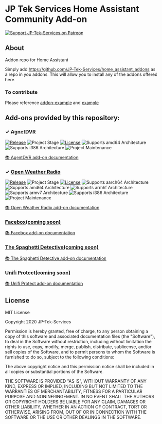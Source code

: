 # JP Tek Services Home Assistant Community Add-on

[![Support JP-Tek-Services on Patreon][patreon-shield]][patreon]

## About

Addon repo for Home Assistant

Simply add https://github.com/JP-Tek-Services/home_assistant_addons as a repo in you addons. This will allow you to install any of the addons offered here.

### To contribute
Please reference [addon-example](https://github.com/JP-Tek-Services/addon-example) and [example](https://github.com/JP-Tek-Services/home_assistant_addons/tree/master/example)

## Add-ons provided by this repository:
### &#10003; [AgnetDVR][addon-agetdvr]
[![Release][agentdvr-release-shield]][agentdvr-release] ![Project Stage][project-stage-shield] [![License][license-shield]](LICENSE.md)
![Supports amd64 Architecture][amd64-shield]
![Supports i386 Architecture][i386-shield]
![Project Maintenance][maintenance-shield]

[:books: AgentDVR add-on documentation][addon-doc-agentdvr]

### &#10003; [Open Weather Radio][addon-owr]
[![Release][owr-release-shield]][owr-release] ![Project Stage][project-stage-shield] [![License][license-shield]](LICENSE.md)
![Supports aarch64 Architecture][aarch64-shield]
![Supports amd64 Architecture][amd64-shield]
![Supports armhf Architecture][armhf-shield]
![Supports armv7 Architecture][armv7-shield]
![Supports i386 Architecture][i386-shield]
![Project Maintenance][maintenance-shield]

[:books: Open Weather Radio add-on documentation][addon-doc-owr]

###  [Facebox(coming soon)][addon-facebox]

[:books: Facebox add-on documentation][addon-doc-facebox]

###  [The Spaghetti Detective(coming soon)][addon-thespaghettidetective]

[:books: The Spaghetti Detective add-on documentation][addon-doc-thespaghettidetective]

###  [Unifi Protect(coming soon)][addon-unifiprotect]

[:books: Unifi Protect add-on documentation][addon-doc-unifiprotect]


## License

MIT License

Copyright 2020 JP-Tek-Services

Permission is hereby granted, free of charge, to any person obtaining a copy of this software and associated documentation files (the "Software"), to deal in the Software without restriction, including without limitation the rights to use, copy, modify, merge, publish, distribute, sublicense, and/or sell copies of the Software, and to permit persons to whom the Software is furnished to do so, subject to the following conditions:

The above copyright notice and this permission notice shall be included in all copies or substantial portions of the Software.

THE SOFTWARE IS PROVIDED "AS IS", WITHOUT WARRANTY OF ANY KIND, EXPRESS OR IMPLIED, INCLUDING BUT NOT LIMITED TO THE WARRANTIES OF MERCHANTABILITY, FITNESS FOR A PARTICULAR PURPOSE AND NONINFRINGEMENT. IN NO EVENT SHALL THE AUTHORS OR COPYRIGHT HOLDERS BE LIABLE FOR ANY CLAIM, DAMAGES OR OTHER LIABILITY, WHETHER IN AN ACTION OF CONTRACT, TORT OR OTHERWISE, ARISING FROM, OUT OF OR IN CONNECTION WITH THE SOFTWARE OR THE USE OR OTHER DEALINGS IN THE SOFTWARE.

[discord-shield]: https://img.shields.io/discord/478094546522079232.svg
[discord]: https://discord.me/hassioaddons
[maintenance-shield]: https://img.shields.io/maintenance/yes/2020.svg
[patreon-shield]: https://jpeterson37.github.io/patreon/patreon.png
[patreon]: https://www.patreon.com/jptekservices
[project-stage-shield]: https://img.shields.io/badge/project%20stage-experimental-yellow.svg
[agentdvr-release-shield]: https://img.shields.io/badge/version-v0.01.0-blue.svg
[agentdvr-release]: https://github.com/jpeterson37/addon-agentdvr/tree/v0.1.0
[owr-release-shield]: https://img.shields.io/badge/version-v0.0.1-blue.svg
[owr-release]: https://github.com/jpeterson37/addon-agentdvr/tree/v0.0.1
[screenshot]: https://raw.githubusercontent.com/jpeterson37/addon-agentdvr/dev/images/screenshot.png
[ispyurl]: https://www.ispyconnect.com/
[amd64-shield]: https://img.shields.io/badge/amd64-yes-green.svg
[i386-shield]: https://img.shields.io/badge/i386-yes-green.svg
[aarch64-shield]: https://img.shields.io/badge/aarch64-yes-green.svg
[armhf-shield]: https://img.shields.io/badge/armhf-no-red.svg
[armv7-shield]: https://img.shields.io/badge/armv7-yes-green.svg
[license-shield]: https://img.shields.io/github/license/hassio-addons/addon-example.svg
[addon-doc-agentdvr]: https://github.com/JP-Tek-Services/home_assistant_addons/tree/master/agentdvr/README.md
[addon-agetdvr]: https://github.com/JP-Tek-Services/home_assistant_addons/tree/master/agentdvr
[addon-facebox]: https://github.com/JP-Tek-Services/home_assistant_addons/tree/master/facebox
[addon-doc-facebox]: https://github.com/JP-Tek-Services/home_assistant_addons/tree/master/facebox/README.md
[addon-thespaghettidetective]: https://github.com/JP-Tek-Services/home_assistant_addons/tree/master/thespaghettidetective
[addon-doc-thespaghettidetective]: https://github.com/JP-Tek-Services/home_assistant_addons/tree/master/thespaghettidetective/README.md
[addon-unifiprotect]: https://github.com/JP-Tek-Services/home_assistant_addons/tree/master/unifiprotect
[addon-doc-unifiprotect]: https://github.com/JP-Tek-Services/home_assistant_addons/tree/master/unifiprotect/README.md
[addon-doc-owr]: https://github.com/JP-Tek-Services/home_assistant_addons/tree/master/open-weather-radio/README.md
[addon-owr]: https://github.com/JP-Tek-Services/home_assistant_addons/tree/master/open-weather-radio
